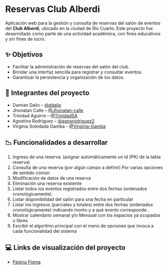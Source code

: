 # Reservas Club Alberdi

Aplicación web para la gestión y consulta de reservas del salón de eventos del **Club Alberdi**, ubicado en la ciudad de Río Cuarto. Este proyecto fue desarrollado como parte de una actividad académica, con fines educativos y sin fines de lucro.

## ✨ Objetivos

* Facilitar la administración de reservas del salón del club.
* Brindar una interfaz sencilla para registrar y consultar eventos.
* Garantizar la persistencia y organización de los datos.

## 👥 Integrantes del proyecto

* Damian Dalio – [@ddalio](https://github.com/ddalio)
* Jhonatan Calle – [@Jhonatan-calle](https://github.com/Jhonatan-calle)
* Trinidad Aguirre – [@TrinidadSA](https://github.com/TrinidadSA)
* Agostina Rodriguez – [@agosrodriguez2](https://github.com/agosrodriguez2)
* Virginia Soledada Gamba - [@Virginia-Gamba](https://github.com/Virginia-Gamba)


## 📉 Funcionalidades a desarrollar

1. Ingreso de una reserva. (asignar automáticamente un id (PK) de la tabla reserva)
2. Consulta de una reserva (por algún campo a definir) Por varias opciones de sentido común
3. Modificación de datos de una reserva
4. Eliminación una reserva existente
5. Listar todos los eventos registrados entre dos fechas (ordenados cronológicamente).
6. Listar disponibilidad del salón para una fecha en particular 
7. Listar los ingresos (parciales y totales) entre dos fechas (ordenados cronológicamente) indicando monto y a qué evento corresponde..
8. Mostrar calendario semanal y/o Mensual con los espacios ya ocupados o libres
9. Escribir el algoritmo principal con el menú de opciones que invoca a cada funcionalidad del sistema


## 💻 Links de visualización del proyecto

*  [Página Figma](https://www.figma.com/design/hrvfGUexceJaGtax6VMRU6/Proyecto-Club-Alberdi?node-id=12-4&t=pnWBmWJJiUqSvoV8-0)
